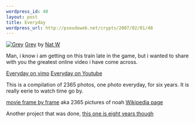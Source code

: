 ```yaml
--- 
wordpress_id: 48
layout: post
title: Everyday
wordpress_url: http://pseudoweb.net/crypts/2007/02/01/48
---
```

<p class="flickr-frame"> 	<a href="http://www.flickr.com/photos/icco/374250509/" title="photo sharing"><img src="http://farm1.static.flickr.com/163/374250509_0e1e4a2e12.jpg" class="flickr-photo" alt="Grey" /></a>
<span class="flickr-caption"><a href="http://www.flickr.com/photos/icco/374250509/">Grey</a> by <a href="http://www.flickr.com/people/icco/">Nat W</a></span>

Man, i know i am getting on this train late in the game, but i wanted to share with you the greatest online video i have come across.

<a href="http://www.vimeo.com/clip:99392">Everyday on vimo</a>
<a href="http://www.youtube.com/watch?v=6B26asyGKDo">Everyday on Youtube</a>

This is a compilation of 2365 photos, one photo everyday, for six years. It is really eerie to watch time go by.

<a href="http://www.everyday.noahkalina.com/index.php">movie frame by frame</a> aka 2365 pictures of noah
<a href="http://en.wikipedia.org/wiki/Noah_kalina">
Wikipedia page</a>

Another project that was done, <a href="http://www.c71123.com/daily_photo/">this one is eight years though</a></p>
